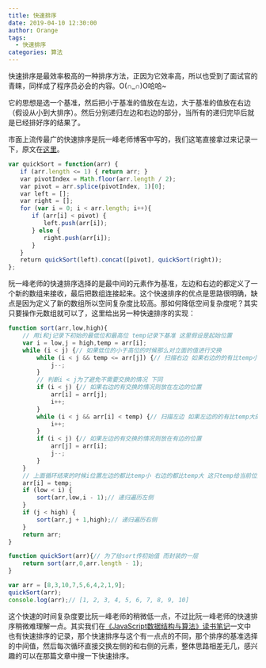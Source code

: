 ```yaml
---
title: 快速排序
date: 2019-04-10 12:30:00
author: Orange
tags:
  - 快速排序
categories: 算法
---
```


快速排序是最效率极高的一种排序方法，正因为它效率高，所以也受到了面试官的青睐，同样成了程序员必会的内容。O(∩_∩)O哈哈~

它的思想是选一个基准，然后把小于基准的值放在左边，大于基准的值放在右边（假设从小到大排序）。然后分别递归左边和右边的部分，当所有的递归完毕后就是已经排好序的结果了。

市面上流传最广的快速排序是阮一峰老师博客中写的，我们这笔直接拿过来记录一下，原文在[这里](http://www.ruanyifeng.com/blog/2011/04/quicksort_in_javascript.html)。

```JavaScript
var quickSort = function(arr) {
　　if (arr.length <= 1) { return arr; }
　　var pivotIndex = Math.floor(arr.length / 2);
　　var pivot = arr.splice(pivotIndex, 1)[0];
　　var left = [];
　　var right = [];
　　for (var i = 0; i < arr.length; i++){
　　　　if (arr[i] < pivot) {
　　　　　　left.push(arr[i]);
　　　　} else {
　　　　　　right.push(arr[i]);
　　　　}
　　}
　　return quickSort(left).concat([pivot], quickSort(right));
};
```

阮一峰老师的快速排序选择的是最中间的元素作为基准，左边和右边的都定义了一个新的数组来接收，最后把数组连接起来。这个快速排序的优点是思路很明确，缺点是因为定义了新的数组所以空间复杂度比较高。那如何降低空间复杂度呢？其实只要操作元数组就可以了，这里给出另一种快速排序的实现：

```JavaScript
function sort(arr,low,high){
    // 用i和j记录下初始的最低位和最高位 temp记录下基准 这里假设是起始位置
    var i = low,j = high,temp = arr[i];
    while (i < j) {// 如果低位的小于高位的时候那么对立面的值进行交换
        while (i < j && temp <= arr[j]) {// 扫描右边 如果右边的的有比temp小的需要交换
            j--;
        }
        // 判断i < j为了避免不需要交换的情况 下同
        if (i < j) {// 如果右边的有交换的情况则放在左边的位置
            arr[i] = arr[j];
            i++;
        }
        while (i < j && arr[i] < temp) {// 扫描左边 如果左边的的有比temp大的需要交换
            i++;
        }
        if (i < j) {// 如果左边的有交换的情况则放在有边的位置
            arr[j] = arr[i];
            j--;
        }
    }
    // 上面循环结束的时候i位置左边的都比temp小 右边的都比temp大 这只temp给当前位置
    arr[i] = temp;
    if (low < i) {
        sort(arr,low,i - 1);// 递归遍历左侧
    }
    if (j < high) {
        sort(arr,j + 1,high);// 递归遍历右侧
    }
    return arr;
}

function quickSort(arr){// 为了给sort传初始值 而封装的一层
    return sort(arr,0,arr.length - 1);
}

var arr = [8,3,10,7,5,6,4,2,1,9];
quickSort(arr);
console.log(arr);// [1, 2, 3, 4, 5, 6, 7, 8, 9, 10]
```

这个快速的时间复杂度要比阮一峰老师的稍微低一点，不过比阮一峰老师的快速排序稍微难理解一点。其实我们在[《JavaScript数据结构与算法》读书笔记](/2019/03/10/《JavaScript数据结构与算法》读书笔记/#more)一文中也有快速排序的记录，那个快速排序与这个有一点点的不同，那个排序的基准选择的中间值，然后每次循环直接交换左侧的和右侧的元素，整体思路相差无几，感兴趣的可以在那篇文章中搜一下快速排序。
